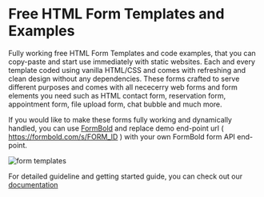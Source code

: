 # Free HTML Form Templates and Examples
Fully working free HTML Form Templates and code examples, that you can copy-paste and start use immediately with static websites. Each and every template coded using vanilla HTML/CSS and comes with refreshing and clean design without any dependencies. These forms crafted to serve different purposes and comes with all nececerry web forms and form elements you need such as HTML contact form, reservation form, appointment form, file upload form, chat bubble and much more.

If you would like to make these forms fully working and dynamically handled, you can use [FormBold](https://formbold.com/) and replace demo end-point url ( https://formbold.com/s/FORM_ID ) with your own FormBold form API end-point.

![form templates](https://cdn.formbold.com/form-templates.jpg)

For detailed guideline and getting started guide, you can check out our [documentation](https://formbold.com/docs)
